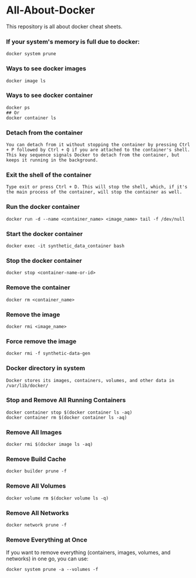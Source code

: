 # All-About-Docker
This repository is all about docker cheat sheets.

### If your system's memory is full due to docker:
```
docker system prune
```
### Ways to see docker images
```
docker image ls
```
### Ways to see docker container
```
docker ps
## Or
docker container ls
```
### Detach from the container
```
You can detach from it without stopping the container by pressing Ctrl + P followed by Ctrl + Q if you are attached to the container's shell. This key sequence signals Docker to detach from the container, but keeps it running in the background.
```
### Exit the shell of the container
```
Type exit or press Ctrl + D. This will stop the shell, which, if it's the main process of the container, will stop the container as well.
```
### Run the docker container
```
docker run -d --name <container_name> <image_name> tail -f /dev/null
```
### Start the docker container
```
docker exec -it synthetic_data_container bash
```
### Stop the docker container
```
docker stop <container-name-or-id>
```
### Remove the container
```
docker rm <container_name>
```
### Remove the image
```
docker rmi <image_name>
```
### Force remove the image
```
docker rmi -f synthetic-data-gen
```
### Docker directory in system
```
Docker stores its images, containers, volumes, and other data in /var/lib/docker/
```
### Stop and Remove All Running Containers
```
docker container stop $(docker container ls -aq)
docker container rm $(docker container ls -aq)
```
### Remove All Images
```
docker rmi $(docker image ls -aq)
```
### Remove Build Cache
```
docker builder prune -f
```
### Remove All Volumes
```
docker volume rm $(docker volume ls -q)
```
### Remove All Networks
```
docker network prune -f
```
### Remove Everything at Once
If you want to remove everything (containers, images, volumes, and networks) in one go, you can use:
```
docker system prune -a --volumes -f
```
